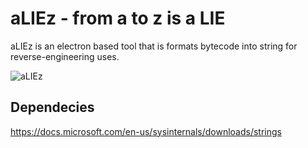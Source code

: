 # aLIEz - from a to z is a LIE
aLIEz is an electron based tool that is formats bytecode into string for 
reverse-engineering uses.

![aLIEz](https://imgur.com/a/VnBpqlw)

## Dependecies
https://docs.microsoft.com/en-us/sysinternals/downloads/strings
